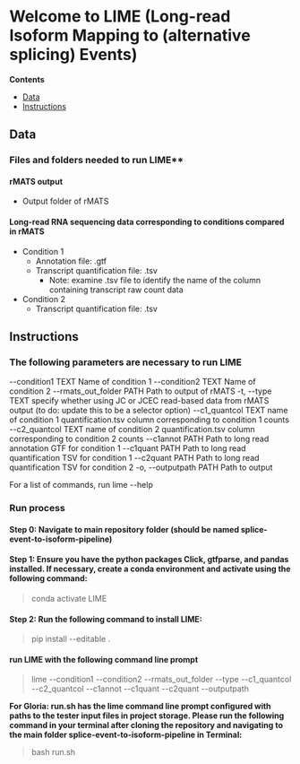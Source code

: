 # Welcome to LIME (Long-read Isoform Mapping to (alternative splicing) Events)
**Contents**

- [Data](#data)
- [Instructions](#instructions)

## Data
### Files and folders needed to run LIME** 
#### rMATS output
- Output folder of rMATS
#### Long-read RNA sequencing data corresponding to conditions compared in rMATS
- Condition 1
    - Annotation file: .gtf
    - Transcript quantification file: .tsv
        - Note: examine .tsv file to identify the name of the column containing transcript raw count data
- Condition 2
    - Transcript quantification file: .tsv

## Instructions
### The following parameters are necessary to run LIME
  --condition1 TEXT        Name of condition 1
  --condition2 TEXT        Name of condition 2
  --rmats_out_folder PATH  Path to output of rMATS
  -t, --type TEXT          specify whether using JC or JCEC read-based data
                           from rMATS output (to do: update this to be a selector option)
  --c1_quantcol TEXT       name of condition 1 quantification.tsv column
                           corresponding to condition 1 counts
  --c2_quantcol TEXT       name of condition 2 quantification.tsv column
                           corresponding to condition 2 counts
  --c1annot PATH           Path to long read annotation GTF for condition 1
  --c1quant PATH           Path to long read quantification TSV for condition
                           1
  --c2quant PATH           Path to long read quantification TSV for condition
                           2
  -o, --outputpath PATH    Path to output

For a list of commands, run lime --help

### Run process
#### Step 0: Navigate to main repository folder (should be named splice-event-to-isoform-pipeline)
#### Step 1: Ensure you have the python packages Click, gtfparse, and pandas installed. If necessary, create a conda environment and activate using the following command:
> conda activate LIME
#### Step 2: Run the following command to install LIME:
> pip install --editable .
#### run LIME with the following command line prompt
> lime --condition1 --condition2 --rmats_out_folder --type --c1_quantcol --c2_quantcol --c1annot --c1quant --c2quant --outputpath

**For Gloria: run.sh has the lime command line prompt configured with paths to the tester input files in project storage. Please run the following command in your terminal after cloning the repository and navigating to the main folder splice-event-to-isoform-pipeline in Terminal:**
> bash run.sh

